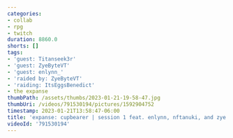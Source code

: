 ```yaml
---
categories:
- collab
- rpg
- twitch
duration: 8860.0
shorts: []
tags:
- 'guest: Titanseek3r'
- 'guest: ZyeByteVT'
- 'guest: enlynn_'
- 'raided by: ZyeByteVT'
- 'raiding: ItsEggsBenedict'
- the expanse
thumbPath: /assets/thumbs/2023-01-21-19-58-47.jpg
thumbUri: /videos/791530194/pictures/1592904752
timestamp: 2023-01-21T13:58:47-06:00
title: 'expanse: cupbearer | session 1 feat. enlynn, nftanuki, and zye!'
videoId: '791530194'
---
```

